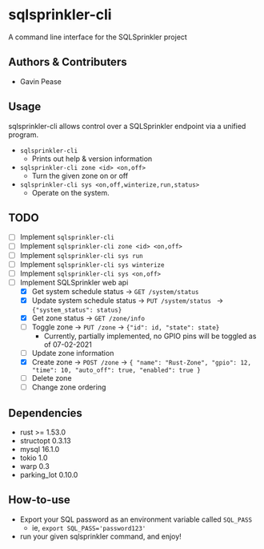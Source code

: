 # sqlsprinkler-cli
A command line interface for the SQLSprinkler project

## Authors & Contributers
- Gavin Pease

## Usage
sqlsprinkler-cli allows control over a SQLSprinkler endpoint via a unified program.

* `sqlsprinkler-cli`
    - Prints out help & version information
* `sqlsprinkler-cli zone <id> <on,off>`
    - Turn the given zone on or off
* `sqlsprinkler-cli sys <on,off,winterize,run,status>`
    - Operate on the system.
    
## TODO
* [ ] Implement `sqlsprinkler-cli`
* [ ] Implement `sqlsprinkler-cli zone <id> <on,off>`
* [ ] Implement `sqlsprinkler-cli sys run`
* [ ] Implement `sqlsprinkler-cli sys winterize`
* [ ] Implement `sqlsprinkler-cli sys <on,off>`
* [ ] Implement SQLSprinkler web api
  * [x] Get system schedule status → `GET /system/status` 
  * [x] Update system schedule status → `PUT /system/status ` → `{"system_status": status}`
  * [x] Get zone status → `GET /zone/info`
  * [ ] Toggle zone → `PUT /zone` → `{"id": id, "state": state}`
    - Currently, partially implemented, no GPIO pins will be toggled as of 07-02-2021
  * [ ] Update zone information
  * [x] Create zone → `POST /zone` → `{
    "name": "Rust-Zone",
    "gpio": 12,
    "time": 10,
    "auto_off": true,
    "enabled": true
    }`
  * [ ] Delete zone
  * [ ] Change zone ordering

## Dependencies
* rust >= 1.53.0
* structopt 0.3.13
* mysql 16.1.0
* tokio 1.0
* warp 0.3
* parking_lot 0.10.0

## How-to-use
* Export your SQL password as an environment variable called `SQL_PASS`
  - ie, `export SQL_PASS='password123'`
* run your given sqlsprinkler command, and enjoy!